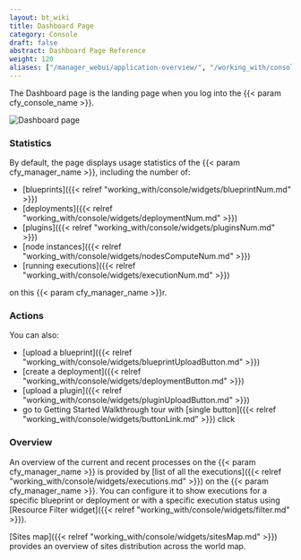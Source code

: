 ```yaml
---
layout: bt_wiki
title: Dashboard Page
category: Console
draft: false
abstract: Dashboard Page Reference
weight: 120
aliases: ["/manager_webui/application-overview/", "/working_with/console/application-overview/", "/working_with/console/dashboard-page/"]
---
```


The Dashboard page is the landing page when you log into the {{< param cfy_console_name >}}.

![Dashboard page]( /images/ui/pages/dashboard-page.png )

### Statistics

By default, the page displays usage statistics of the {{< param cfy_manager_name >}}, including the number of:

* [blueprints]({{< relref "working_with/console/widgets/blueprintNum.md" >}})
* [deployments]({{< relref "working_with/console/widgets/deploymentNum.md" >}})
* [plugins]({{< relref "working_with/console/widgets/pluginsNum.md" >}})
* [node instances]({{< relref "working_with/console/widgets/nodesComputeNum.md" >}})
* [running executions]({{< relref "working_with/console/widgets/executionNum.md" >}})

on this {{< param cfy_manager_name >}}r.


### Actions

You can also:

* [upload a blueprint]({{< relref "working_with/console/widgets/blueprintUploadButton.md" >}})
* [create a deployment]({{< relref "working_with/console/widgets/deploymentButton.md" >}})
* [upload a plugin]({{< relref "working_with/console/widgets/pluginUploadButton.md" >}})
* go to Getting Started Walkthrough tour with [single button]({{< relref "working_with/console/widgets/buttonLink.md" >}}) click


### Overview

An overview of the current and recent processes on the {{< param cfy_manager_name >}} is provided by [list of all the executions]({{< relref "working_with/console/widgets/executions.md" >}}) on the {{< param cfy_manager_name >}}.
You can configure it to show executions for a specific blueprint or deployment or with a specific execution status using [Resource Filter widget]({{< relref "working_with/console/widgets/filter.md" >}}).

[Sites map]({{< relref "working_with/console/widgets/sitesMap.md" >}}) provides an overview of sites distribution across the world map.

